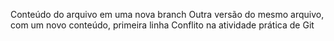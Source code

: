 Conteúdo do arquivo em uma nova branch
Outra versão do mesmo arquivo, com um novo conteúdo, primeira linha
Conflito na atividade prática de Git